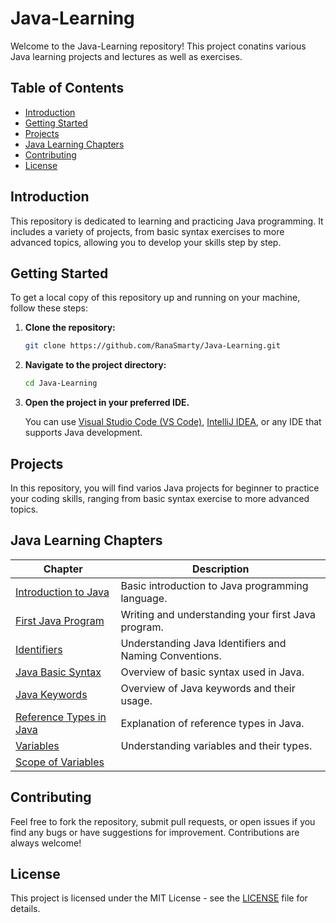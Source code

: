 # Java-Learning

Welcome to the Java-Learning repository! This project conatins various Java learning projects and lectures as well as exercises.

## Table of Contents

- [Introduction](#introduction)
- [Getting Started](#getting-started)
- [Projects](#projects)
- [Java Learning Chapters](#java-learning-chapters)
- [Contributing](#contributing)
- [License](#license)

## Introduction

This repository is dedicated to learning and practicing Java programming. It includes a variety of projects, from basic syntax exercises to more advanced topics, allowing you to develop your skills step by step.

## Getting Started

To get a local copy of this repository up and running on your machine, follow these steps:

1. **Clone the repository:**

    ```bash
    git clone https://github.com/RanaSmarty/Java-Learning.git
    ```
2. **Navigate to the project directory:**

    ```bash
    cd Java-Learning
    ```

3. **Open the project in your preferred IDE.**
    
    You can use [Visual Studio Code (VS Code)](https://code.visualstudio.com/), [IntelliJ IDEA](https://www.jetbrains.com/idea/), or any IDE that supports Java development.

## Projects

In this repository, you will find varios Java projects for beginner to practice your coding skills, ranging from basic syntax exercise to more advanced topics.

## Java Learning Chapters

| **Chapter** | **Description** |
|-------------|-----------------|
| [Introduction to Java](https://github.com/RanaSmarty/Java-Learning/blob/main/Introduction%20to%20Java/README.md) | Basic introduction to Java programming language. |
| [First Java Program](https://github.com/RanaSmarty/Java-Learning/blob/main/Basics%20of%20Java/First%20Java%20Program/README.md) | Writing and understanding your first Java program. |
| [Identifiers](https://github.com/RanaSmarty/Java-Learning/blob/main/Basics%20of%20Java/Identifiers/README.md) | Understanding Java Identifiers and Naming Conventions. |
| [Java Basic Syntax](https://github.com/RanaSmarty/Java-Learning/blob/main/Basics%20of%20Java/Java%20Basic%20Syntax/README.md) | Overview of basic syntax used in Java. |
| [Java Keywords](https://github.com/RanaSmarty/Java-Learning/blob/main/Basics%20of%20Java/Java%20Keyword/README.md) | Overview of Java keywords and their usage. |
| [Reference Types in Java](https://github.com/RanaSmarty/Java-Learning/blob/main/Basics%20of%20Java/Reference%20Types%20in%20Java/README.md) | Explanation of reference types in Java. |
| [Variables](https://github.com/RanaSmarty/Java-Learning/blob/main/Basics%20of%20Java/Variables/README.md) | Understanding variables and their types. |
| [Scope of Variables]()

## Contributing

Feel free to fork the repository, submit pull requests, or open issues if you find any bugs or have suggestions for improvement. Contributions are always welcome!

## License

This project is licensed under the MIT License - see the [LICENSE](https://github.com/RanaSmarty/Java-Learning/blob/main/LICENSE) file for details.